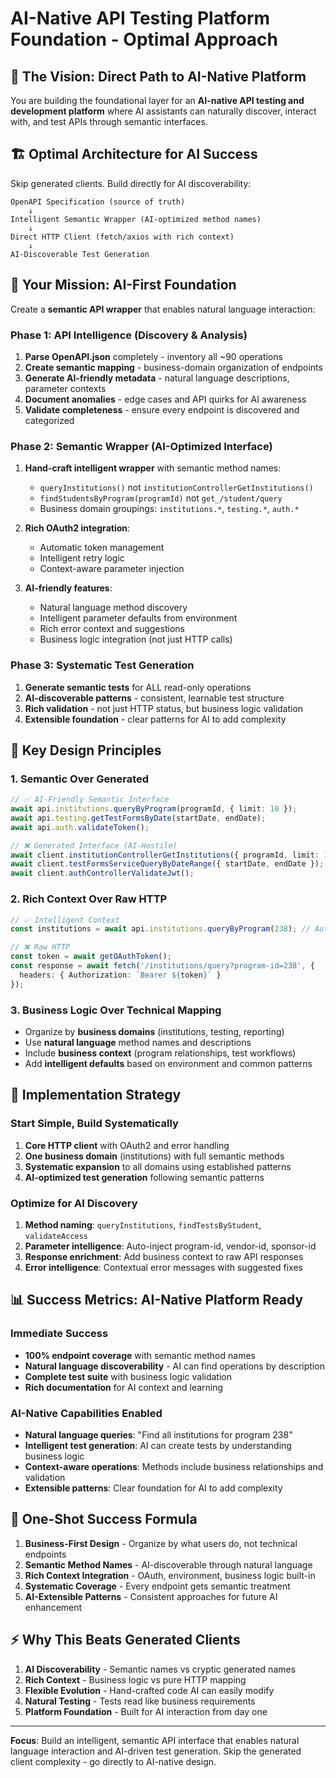 # AI-Native API Testing Platform Foundation - Optimal Approach

## 🎯 **The Vision: Direct Path to AI-Native Platform**
You are building the foundational layer for an **AI-native API testing and development platform** where AI assistants can naturally discover, interact with, and test APIs through semantic interfaces.

## 🏗️ **Optimal Architecture for AI Success**

Skip generated clients. Build directly for AI discoverability:

```
OpenAPI Specification (source of truth)
    ↓
Intelligent Semantic Wrapper (AI-optimized method names)
    ↓
Direct HTTP Client (fetch/axios with rich context)
    ↓
AI-Discoverable Test Generation
```

## 🎯 **Your Mission: AI-First Foundation**

Create a **semantic API wrapper** that enables natural language interaction:

### **Phase 1: API Intelligence (Discovery & Analysis)**
1. **Parse OpenAPI.json** completely - inventory all ~90 operations
2. **Create semantic mapping** - business-domain organization of endpoints
3. **Generate AI-friendly metadata** - natural language descriptions, parameter contexts
4. **Document anomalies** - edge cases and API quirks for AI awareness
5. **Validate completeness** - ensure every endpoint is discovered and categorized

### **Phase 2: Semantic Wrapper (AI-Optimized Interface)**
1. **Hand-craft intelligent wrapper** with semantic method names:
   - `queryInstitutions()` not `institutionControllerGetInstitutions()`
   - `findStudentsByProgram(programId)` not `get_/student/query`
   - Business domain groupings: `institutions.*`, `testing.*`, `auth.*`

2. **Rich OAuth2 integration**:
   - Automatic token management
   - Intelligent retry logic
   - Context-aware parameter injection

3. **AI-friendly features**:
   - Natural language method discovery
   - Intelligent parameter defaults from environment
   - Rich error context and suggestions
   - Business logic integration (not just HTTP calls)

### **Phase 3: Systematic Test Generation**
1. **Generate semantic tests** for ALL read-only operations
2. **AI-discoverable patterns** - consistent, learnable test structure
3. **Rich validation** - not just HTTP status, but business logic validation
4. **Extensible foundation** - clear patterns for AI to add complexity

## 🧠 **Key Design Principles**

### **1. Semantic Over Generated**
```typescript
// ✅ AI-Friendly Semantic Interface
await api.institutions.queryByProgram(programId, { limit: 10 });
await api.testing.getTestFormsByDate(startDate, endDate);
await api.auth.validateToken();

// ❌ Generated Interface (AI-Hostile)
await client.institutionControllerGetInstitutions({ programId, limit: 10 });
await client.testFormsServiceQueryByDateRange({ startDate, endDate });
await client.authControllerValidateJwt();
```

### **2. Rich Context Over Raw HTTP**
```typescript
// ✅ Intelligent Context
const institutions = await api.institutions.queryByProgram(238); // Auto-injects OAuth, environment context

// ❌ Raw HTTP
const token = await getOAuthToken();
const response = await fetch('/institutions/query?program-id=238', {
  headers: { Authorization: `Bearer ${token}` }
});
```

### **3. Business Logic Over Technical Mapping**
- Organize by **business domains** (institutions, testing, reporting)
- Use **natural language** method names and descriptions
- Include **business context** (program relationships, test workflows)
- Add **intelligent defaults** based on environment and common patterns

## 🚀 **Implementation Strategy**

### **Start Simple, Build Systematically**
1. **Core HTTP client** with OAuth2 and error handling
2. **One business domain** (institutions) with full semantic methods
3. **Systematic expansion** to all domains using established patterns
4. **AI-optimized test generation** following semantic patterns

### **Optimize for AI Discovery**
1. **Method naming**: `queryInstitutions`, `findTestsByStudent`, `validateAccess`  
2. **Parameter intelligence**: Auto-inject program-id, vendor-id, sponsor-id
3. **Response enrichment**: Add business context to raw API responses
4. **Error intelligence**: Contextual error messages with suggested fixes

## 📊 **Success Metrics: AI-Native Platform Ready**

### **Immediate Success**
- **100% endpoint coverage** with semantic method names
- **Natural language discoverability** - AI can find operations by description
- **Complete test suite** with business logic validation
- **Rich documentation** for AI context and learning

### **AI-Native Capabilities Enabled**
- **Natural language queries**: "Find all institutions for program 238"
- **Intelligent test generation**: AI can create tests by understanding business logic  
- **Context-aware operations**: Methods include business relationships and validation
- **Extensible patterns**: Clear foundation for AI to add complexity

## 🎯 **One-Shot Success Formula**

1. **Business-First Design** - Organize by what users do, not technical endpoints
2. **Semantic Method Names** - AI-discoverable through natural language
3. **Rich Context Integration** - OAuth, environment, business logic built-in
4. **Systematic Coverage** - Every endpoint gets semantic treatment
5. **AI-Extensible Patterns** - Consistent approaches for future AI enhancement

## ⚡ **Why This Beats Generated Clients**

1. **AI Discoverability** - Semantic names vs cryptic generated names
2. **Rich Context** - Business logic vs pure HTTP mapping  
3. **Flexible Evolution** - Hand-crafted code AI can easily modify
4. **Natural Testing** - Tests read like business requirements
5. **Platform Foundation** - Built for AI interaction from day one

---

**Focus**: Build an intelligent, semantic API interface that enables natural language interaction and AI-driven test generation. Skip the generated client complexity - go directly to AI-native design.
